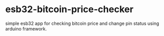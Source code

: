 # esb32-bitcoin-price-checker
simple esb32 app for checking bitcoin price and change pin status using arduino framework.
